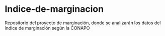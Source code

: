 # Indice-de-marginacion
Repositorio del proyecto de marginación, donde se analizarán los datos del índice de marginación según la CONAPO
